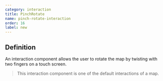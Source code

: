```yaml
---
category: interaction
title: PinchRotate
name: pinch-rotate-interaction
order: 16
label: new
---
```


## Definition

An interaction component allows the user to rotate the map by twisting with two 
fingers on a touch screen.

> This interaction component is one of the default interactions of a map.